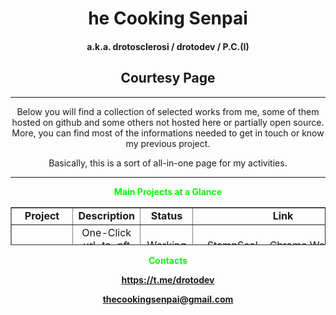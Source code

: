 <center>
<h1>he Cooking Senpai</h1>
<h4>a.k.a. drotosclerosi / drotodev / P.C.(I)</h4>
<h2>Courtesy Page</h2>
</center><hr /><center>
<p>Below you will find a collection of selected works from me, some of them hosted on github and some others not hosted here or partially open source. More, you can find most of the informations needed to get in touch or know my previous project.</p>
<p>Basically, this is a sort of all-in-one page for my activities.</p>
<hr /><span style="color: #00ff00;"><strong>Main Projects at a Glance</strong></span></center><center><span style="color: #00ff00;"><strong></strong></span></center><center>
<table border="1" style="border-collapse: collapse; width: 100%; height: 61px;">
<tbody>
<tr style="height: 21px;">
<td style="width: 25%; text-align: center; height: 21px;"><strong>Project</strong></td>
<td style="width: 25%; text-align: center; height: 21px;"><strong>Description</strong></td>
<td style="width: 25%; text-align: center; height: 21px;"><strong>Status</strong></td>
<td style="width: 25%; text-align: center; height: 21px;"><strong>Link</strong></td>
</tr>
<tr style="height: 10px;">
<td style="width: 25%; text-align: center; height: 10px;">StampSeal</td>
<td style="width: 25%; text-align: center; height: 10px;">One-Click url-to-nft Chrome extension</td>
<td style="width: 25%; text-align: center; height: 10px;">Working Beta</td>
<td style="width: 25%; text-align: center; height: 10px;"><a href="https://chrome.google.com/webstore/detail/stampseal/boakpgknjhgcpmejbhdedmehiebajddc?hl=it">StampSeal - Chrome Web Store (google.com)</a></td>
</tr>
<tr style="height: 10px;">
<td style="width: 25%; text-align: center; height: 10px;">
<p>Frozen Memories</p>
</td>
<td style="width: 25%; text-align: center; height: 10px;">Automatic continuous news NFTizer ranked by importance</td>
<td style="width: 25%; text-align: center; height: 10px;">Work in progress</td>
<td style="width: 25%; text-align: center; height: 10px;"><a href="https://github.com/thecookingsenpai/FrozenMemories">thecookingsenpai/FrozenMemories: NFT Bot scraping the memorable news (github.com)</a></td>
</tr>
<tr style="height: 10px;">
<td style="width: 25%; text-align: center; height: 10px;">Keyfinder</td>
<td style="width: 25%; text-align: center; height: 10px;">ETH &amp; BSC compatible private key generator and balance checker with reports</td>
<td style="width: 25%; text-align: center; height: 10px;">Working release</td>
<td style="width: 25%; text-align: center; height: 10px;"><a href="https://github.com/thecookingsenpai/keyfinder">thecookingsenpai/keyfinder (github.com)</a></td>
</tr>
<tr style="height: 10px;">
<td style="width: 25%; text-align: center; height: 10px;">XSACKS</td>
<td style="width: 25%; text-align: center; height: 10px;">
<p>A crossed substitution alphabetical cipher with secured key</p>
</td>
<td style="width: 25%; text-align: center; height: 10px;">Done</td>
<td style="width: 25%; text-align: center; height: 10px;"><a href="https://github.com/thecookingsenpai/xsacks">thecookingsenpai/xsacks: A crossed substitution alphabetical cipher with secured key (github.com)</a></td>
</tr>
</tbody>
</table>
<p></p>
<strong><span style="color: #00ff00;">Contacts</span></strong></center><center><strong><span style="color: #00ff00;"></span></strong></center>
<p style="text-align: center;"><strong></strong></p>
<p style="text-align: center;"><strong><a href="https://t.me/drotodev">https://t.me/drotodev</a></strong></p>
<p style="text-align: center;"><strong><a href="mailto:thecookingsenpai@gmail.com">thecookingsenpai@gmail.com</a></strong></p>
<p style="text-align: center;"><strong></strong></p>
<div class="content"></div>
